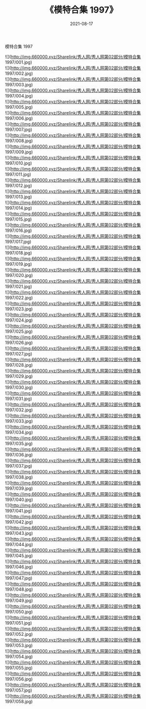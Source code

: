﻿---
layout: post
title:  《模特合集 1997》
date:   2021-08-17
img: http://img.660000.xyz/Sharelink/秀人网/秀人网第02部分/模特合集 1997/000.jpg
categories: [美女, 清纯, 唯美]
---

模特合集 1997

  ![](http://img.660000.xyz/Sharelink/秀人网/秀人网第02部分/模特合集 1997/001.jpg) <br> ![](http://img.660000.xyz/Sharelink/秀人网/秀人网第02部分/模特合集 1997/002.jpg) <br> ![](http://img.660000.xyz/Sharelink/秀人网/秀人网第02部分/模特合集 1997/003.jpg) <br> ![](http://img.660000.xyz/Sharelink/秀人网/秀人网第02部分/模特合集 1997/004.jpg) <br> ![](http://img.660000.xyz/Sharelink/秀人网/秀人网第02部分/模特合集 1997/005.jpg) <br> ![](http://img.660000.xyz/Sharelink/秀人网/秀人网第02部分/模特合集 1997/006.jpg) <br> ![](http://img.660000.xyz/Sharelink/秀人网/秀人网第02部分/模特合集 1997/007.jpg) <br> ![](http://img.660000.xyz/Sharelink/秀人网/秀人网第02部分/模特合集 1997/008.jpg) <br> ![](http://img.660000.xyz/Sharelink/秀人网/秀人网第02部分/模特合集 1997/009.jpg) <br> ![](http://img.660000.xyz/Sharelink/秀人网/秀人网第02部分/模特合集 1997/010.jpg) <br> ![](http://img.660000.xyz/Sharelink/秀人网/秀人网第02部分/模特合集 1997/011.jpg) <br> ![](http://img.660000.xyz/Sharelink/秀人网/秀人网第02部分/模特合集 1997/012.jpg) <br> ![](http://img.660000.xyz/Sharelink/秀人网/秀人网第02部分/模特合集 1997/013.jpg) <br> ![](http://img.660000.xyz/Sharelink/秀人网/秀人网第02部分/模特合集 1997/014.jpg) <br> ![](http://img.660000.xyz/Sharelink/秀人网/秀人网第02部分/模特合集 1997/015.jpg) <br> ![](http://img.660000.xyz/Sharelink/秀人网/秀人网第02部分/模特合集 1997/016.jpg) <br> ![](http://img.660000.xyz/Sharelink/秀人网/秀人网第02部分/模特合集 1997/017.jpg) <br> ![](http://img.660000.xyz/Sharelink/秀人网/秀人网第02部分/模特合集 1997/018.jpg) <br> ![](http://img.660000.xyz/Sharelink/秀人网/秀人网第02部分/模特合集 1997/019.jpg) <br> ![](http://img.660000.xyz/Sharelink/秀人网/秀人网第02部分/模特合集 1997/020.jpg) <br> ![](http://img.660000.xyz/Sharelink/秀人网/秀人网第02部分/模特合集 1997/021.jpg) <br> ![](http://img.660000.xyz/Sharelink/秀人网/秀人网第02部分/模特合集 1997/022.jpg) <br> ![](http://img.660000.xyz/Sharelink/秀人网/秀人网第02部分/模特合集 1997/023.jpg) <br> ![](http://img.660000.xyz/Sharelink/秀人网/秀人网第02部分/模特合集 1997/024.jpg) <br> ![](http://img.660000.xyz/Sharelink/秀人网/秀人网第02部分/模特合集 1997/025.jpg) <br> ![](http://img.660000.xyz/Sharelink/秀人网/秀人网第02部分/模特合集 1997/026.jpg) <br> ![](http://img.660000.xyz/Sharelink/秀人网/秀人网第02部分/模特合集 1997/027.jpg) <br> ![](http://img.660000.xyz/Sharelink/秀人网/秀人网第02部分/模特合集 1997/028.jpg) <br> ![](http://img.660000.xyz/Sharelink/秀人网/秀人网第02部分/模特合集 1997/029.jpg) <br> ![](http://img.660000.xyz/Sharelink/秀人网/秀人网第02部分/模特合集 1997/030.jpg) <br> ![](http://img.660000.xyz/Sharelink/秀人网/秀人网第02部分/模特合集 1997/031.jpg) <br> ![](http://img.660000.xyz/Sharelink/秀人网/秀人网第02部分/模特合集 1997/032.jpg) <br> ![](http://img.660000.xyz/Sharelink/秀人网/秀人网第02部分/模特合集 1997/033.jpg) <br> ![](http://img.660000.xyz/Sharelink/秀人网/秀人网第02部分/模特合集 1997/034.jpg) <br> ![](http://img.660000.xyz/Sharelink/秀人网/秀人网第02部分/模特合集 1997/035.jpg) <br> ![](http://img.660000.xyz/Sharelink/秀人网/秀人网第02部分/模特合集 1997/036.jpg) <br> ![](http://img.660000.xyz/Sharelink/秀人网/秀人网第02部分/模特合集 1997/037.jpg) <br> ![](http://img.660000.xyz/Sharelink/秀人网/秀人网第02部分/模特合集 1997/038.jpg) <br> ![](http://img.660000.xyz/Sharelink/秀人网/秀人网第02部分/模特合集 1997/039.jpg) <br> ![](http://img.660000.xyz/Sharelink/秀人网/秀人网第02部分/模特合集 1997/040.jpg) <br> ![](http://img.660000.xyz/Sharelink/秀人网/秀人网第02部分/模特合集 1997/041.jpg) <br> ![](http://img.660000.xyz/Sharelink/秀人网/秀人网第02部分/模特合集 1997/042.jpg) <br> ![](http://img.660000.xyz/Sharelink/秀人网/秀人网第02部分/模特合集 1997/043.jpg) <br> ![](http://img.660000.xyz/Sharelink/秀人网/秀人网第02部分/模特合集 1997/044.jpg) <br> ![](http://img.660000.xyz/Sharelink/秀人网/秀人网第02部分/模特合集 1997/045.jpg) <br> ![](http://img.660000.xyz/Sharelink/秀人网/秀人网第02部分/模特合集 1997/046.jpg) <br> ![](http://img.660000.xyz/Sharelink/秀人网/秀人网第02部分/模特合集 1997/047.jpg) <br> ![](http://img.660000.xyz/Sharelink/秀人网/秀人网第02部分/模特合集 1997/048.jpg) <br> ![](http://img.660000.xyz/Sharelink/秀人网/秀人网第02部分/模特合集 1997/049.jpg) <br> ![](http://img.660000.xyz/Sharelink/秀人网/秀人网第02部分/模特合集 1997/050.jpg) <br> ![](http://img.660000.xyz/Sharelink/秀人网/秀人网第02部分/模特合集 1997/051.jpg) <br> ![](http://img.660000.xyz/Sharelink/秀人网/秀人网第02部分/模特合集 1997/052.jpg) <br> ![](http://img.660000.xyz/Sharelink/秀人网/秀人网第02部分/模特合集 1997/053.jpg) <br> ![](http://img.660000.xyz/Sharelink/秀人网/秀人网第02部分/模特合集 1997/054.jpg) <br> ![](http://img.660000.xyz/Sharelink/秀人网/秀人网第02部分/模特合集 1997/055.jpg) <br> ![](http://img.660000.xyz/Sharelink/秀人网/秀人网第02部分/模特合集 1997/056.jpg) <br> ![](http://img.660000.xyz/Sharelink/秀人网/秀人网第02部分/模特合集 1997/057.jpg) <br> ![](http://img.660000.xyz/Sharelink/秀人网/秀人网第02部分/模特合集 1997/058.jpg) <br>